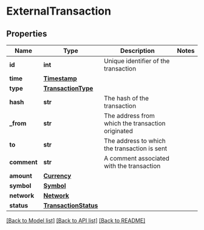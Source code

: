 # ExternalTransaction

## Properties
Name | Type | Description | Notes
------------ | ------------- | ------------- | -------------
**id** | **int** | Unique identifier of the transaction | 
**time** | [**Timestamp**](Timestamp.md) |  | 
**type** | [**TransactionType**](TransactionType.md) |  | 
**hash** | **str** | The hash of the transaction | 
**_from** | **str** | The address from which the transaction originated | 
**to** | **str** | The address to which the transaction is sent | 
**comment** | **str** | A comment associated with the transaction | 
**amount** | [**Currency**](Currency.md) |  | 
**symbol** | [**Symbol**](Symbol.md) |  | 
**network** | [**Network**](Network.md) |  | 
**status** | [**TransactionStatus**](TransactionStatus.md) |  | 

[[Back to Model list]](../README.md#documentation-for-models) [[Back to API list]](../README.md#documentation-for-api-endpoints) [[Back to README]](../README.md)


